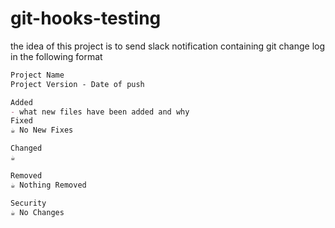 # git-hooks-testing

the idea of this project is to send slack notification containing git change log in the following format
```markdown
Project Name
Project Version - Date of push

Added
- what new files have been added and why
Fixed
☕ No New Fixes

Changed
☕

Removed
☕ Nothing Removed

Security
☕ No Changes
```
